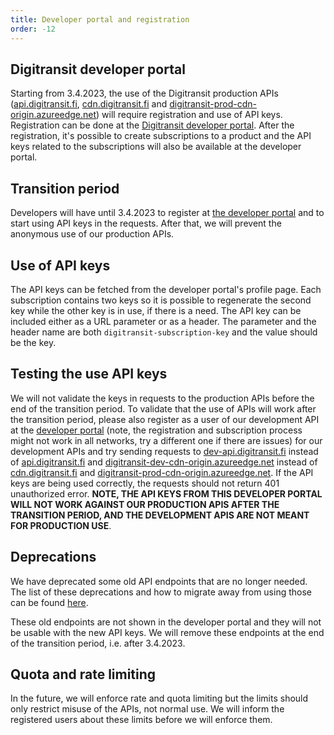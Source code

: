 ```yaml
---
title: Developer portal and registration
order: -12
---
```


## Digitransit developer portal
Starting from 3.4.2023, the use of the Digitransit production APIs ([api.digitransit.fi](https://api.digitransit.fi), [cdn.digitransit.fi](https://cdn.digitransit.fi) and [digitransit-prod-cdn-origin.azureedge.net](https://digitransit-prod-cdn-origin.azureedge.net)) will require registration and use of API keys. Registration can be done at the [Digitransit developer portal](https://portal-api.digitransit.fi/). After the registration, it's possible to create subscriptions to a product and the API keys related to the subscriptions will also be available at the developer portal.

## Transition period
Developers will have until 3.4.2023 to register at [the developer portal](https://portal-api.digitransit.fi/) and to start using API keys in the requests. After that, we will prevent the anonymous use of our production APIs.

## Use of API keys
The API keys can be fetched from the developer portal's profile page. Each subscription contains two keys so it is possible to regenerate the second key while the other key is in use, if there is a need. The API key can be included either as a URL parameter or as a header. The parameter and the header name are both `digitransit-subscription-key` and the value should be the key.

## Testing the use API keys
We will not validate the keys in requests to the production APIs before the end of the transition period. To validate that the use of APIs will work after the transition period, please also register as a user of our development API at the [developer portal](https://portal-dev-api.digitransit.fi/) (note, the registration and subscription process might not work in all networks, try a different one if there are issues) for our development APIs and try sending requests to [dev-api.digitransit.fi](https://dev-api.digitransit.fi) instead of [api.digitransit.fi](https://api.digitransit.fi) and [digitransit-dev-cdn-origin.azureedge.net](https://digitransit-dev-cdn-origin.azureedge.net) instead of [cdn.digitransit.fi](https://cdn.digitransit.fi) and [digitransit-prod-cdn-origin.azureedge.net](https://digitransit-prod-cdn-origin.azureedge.net). If the API keys are being used correctly, the requests should not return 401 unauthorized error. <b>NOTE, THE API KEYS FROM THIS DEVELOPER PORTAL WILL NOT WORK AGAINST OUR PRODUCTION APIS AFTER THE TRANSITION PERIOD, AND THE DEVELOPMENT APIS ARE NOT MEANT FOR PRODUCTION USE</b>.

## Deprecations
We have deprecated some old API endpoints that are no longer needed. The list of these deprecations and how to migrate away from using those can be found [here](../deprecations).

These old endpoints are not shown in the developer portal and they will not be usable with the new API keys. We will remove these endpoints at the end of the transition period, i.e. after 3.4.2023.

## Quota and rate limiting
In the future, we will enforce rate and quota limiting but the limits should only restrict misuse of the APIs, not normal use. We will inform the registered users about these limits before we will enforce them.
